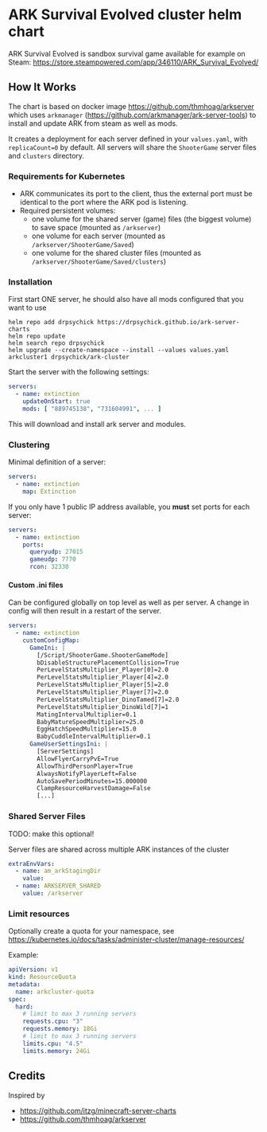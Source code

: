 # ARK Survival Evolved cluster helm chart
ARK Survival Evolved is sandbox survival game available for example on Steam: https://store.steampowered.com/app/346110/ARK_Survival_Evolved/

## How It Works
The chart is based on docker image https://github.com/thmhoag/arkserver 
which uses `arkmanager` (https://github.com/arkmanager/ark-server-tools) 
to install and update ARK from steam as well as mods.

It creates a deployment for each server defined in your `values.yaml`, with `replicaCount=0` by default.
All servers will share the `ShooterGame` server files and `clusters` directory.

### Requirements for Kubernetes
* ARK communicates its port to the client, thus the external port must be identical to the port where the ARK pod is listening.
* Required persistent volumes:
  * one volume for the shared server (game) files (the biggest volume) to save space (mounted as `/arkserver`)
  * one volume for each server (mounted as `/arkserver/ShooterGame/Saved`)
  * one volume for the shared cluster files (mounted as `/arkserver/ShooterGame/Saved/clusters`)

### Installation
First start ONE server, he should also have all mods configured that you want to use

```shell script
helm repo add drpsychick https://drpsychick.github.io/ark-server-charts
helm repo update
helm search repo drpsychick
helm upgrade --create-namespace --install --values values.yaml arkcluster1 drpsychick/ark-cluster
```

Start the server with the following settings:
```yaml
servers:
  - name: extinction
    updateOnStart: true
    mods: [ "889745138", "731604991", ... ]
```

This will download and install ark server and modules.

### Clustering
Minimal definition of a server:
```yaml
servers:
  - name: extinction
    map: Extinction
```

If you only have 1 public IP address available, you **must** set ports for each server:
```yaml
servers:
  - name: extinction
    ports:
      queryudp: 27015
      gameudp: 7770
      rcon: 32330
```

#### Custom .ini files
Can be configured globally on top level as well as per server. A change in config will then result in a restart of the server.
```yaml
servers:
  - name: extinction
    customConfigMap:
      GameIni: |
        [/Script/ShooterGame.ShooterGameMode]
        bDisableStructurePlacementCollision=True
        PerLevelStatsMultiplier_Player[0]=2.0
        PerLevelStatsMultiplier_Player[4]=2.0
        PerLevelStatsMultiplier_Player[5]=2.0
        PerLevelStatsMultiplier_Player[7]=2.0
        PerLevelStatsMultiplier_DinoTamed[7]=2.0
        PerLevelStatsMultiplier_DinoWild[7]=1
        MatingIntervalMultiplier=0.1
        BabyMatureSpeedMultiplier=25.0
        EggHatchSpeedMultiplier=15.0
        BabyCuddleIntervalMultiplier=0.1
      GameUserSettingsIni: |
        [ServerSettings]
        AllowFlyerCarryPvE=True
        AllowThirdPersonPlayer=True
        AlwaysNotifyPlayerLeft=False
        AutoSavePeriodMinutes=15.000000
        ClampResourceHarvestDamage=False
        [...]
```

### Shared Server Files
TODO: make this optional!

Server files are shared across multiple ARK instances of the cluster
```yaml
extraEnvVars:
  - name: am_arkStagingDir
    value:
  - name: ARKSERVER_SHARED
    value: /arkserver
``` 

### Limit resources
Optionally create a quota for your namespace, see https://kubernetes.io/docs/tasks/administer-cluster/manage-resources/

Example:
```yaml
apiVersion: v1
kind: ResourceQuota
metadata:
  name: arkcluster-quota
spec:
  hard:
    # limit to max 3 running servers
    requests.cpu: "3"
    requests.memory: 18Gi
    # limit to max 3 running servers
    limits.cpu: "4.5"
    limits.memory: 24Gi
```

## Credits
Inspired by
* https://github.com/itzg/minecraft-server-charts
* https://github.com/thmhoag/arkserver